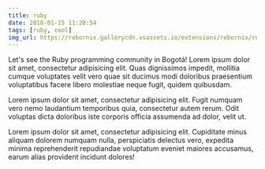 ```yaml
---
title: ruby
date: 2018-01-15 11:28:54
tags: [ruby, cool]
img_url: https://rebornix.gallerycdn.vsassets.io/extensions/rebornix/ruby/0.15.0/1503328840286/Microsoft.VisualStudio.Services.Icons.Default
---
```


Let's see the Ruby programming community in Bogotá! Lorem ipsum dolor sit amet, consectetur adipisicing elit. Quas dignissimos impedit, mollitia cumque voluptates velit vero quae sit ducimus modi doloribus praesentium voluptatibus facere libero molestiae neque fugit, quidem quibusdam.

Lorem ipsum dolor sit amet, consectetur adipisicing elit. Fugit numquam vero nemo laudantium temporibus quia, consectetur autem rerum. Odit voluptas dicta doloribus iste corporis officia assumenda ad dolor, velit ut.

Lorem ipsum dolor sit amet, consectetur adipisicing elit. Cupiditate minus aliquam dolorem numquam nulla, perspiciatis delectus vero, expedita minima reprehenderit repudiandae voluptatum eveniet maiores accusamus, earum alias provident incidunt dolores!